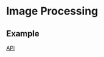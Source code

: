 # Image Processing

## Example

[API](http://localhost:3000/api/image?filename=coffee&width=100&height=100)
